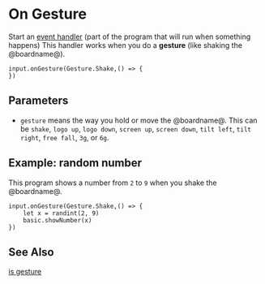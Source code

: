 # On Gesture

Start an [event handler](/reference/event-handler) (part of the
program that will run when something happens) This handler works when
you do a **gesture** (like shaking the @boardname@).

```sig
input.onGesture(Gesture.Shake,() => {
})
```

## Parameters

* ``gesture`` means the way you hold or move the @boardname@. This can be `shake`, `logo up`, `logo down`, `screen up`, `screen down`, `tilt left`, `tilt right`, `free fall`, `3g`, or `6g`.

## Example: random number

This program shows a number from `2` to `9` when you shake the @boardname@.

```blocks
input.onGesture(Gesture.Shake,() => {
    let x = randint(2, 9)
    basic.showNumber(x)
})
```

## See Also

[is gesture](/reference/input/is-gesture)